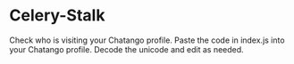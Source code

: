 # Celery-Stalk
Check who is visiting your Chatango profile. Paste the code in index.js into your Chatango profile. Decode the unicode and edit as needed.
